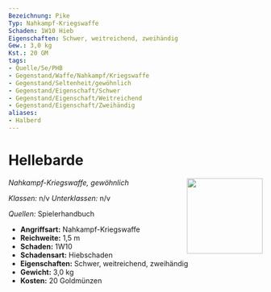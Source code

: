 ```yaml
---
Bezeichnung: Pike
Typ: Nahkampf-Kriegswaffe
Schaden: 1W10 Hieb
Eigenschaften: Schwer, weitreichend, zweihändig
Gew.: 3,0 kg
Kst.: 20 GM
tags:
- Quelle/5e/PHB
- Gegenstand/Waffe/Nahkampf/Kriegswaffe
- Gegenstand/Seltenheit/gewöhnlich
- Gegenstand/Eigenschaft/Schwer
- Gegenstand/Eigenschaft/Weitreichend
- Gegenstand/Eigenschaft/Zweihändig
aliases:
- Halberd
---
```

# Hellebarde
*Nahkampf-Kriegswaffe, gewöhnlich*
<img src="Symbolik/Gegenstände.webp" align="right" width="150">

_Klassen:_ n/v 
_Unterklassen:_  n/v

_Quellen:_ Spielerhandbuch

- **Angriffsart:** Nahkampf-Kriegswaffe
- **Reichweite:** 1,5 m
- **Schaden:** 1W10
- **Schadensart:** Hiebschaden
- **Eigenschaften:** Schwer, weitreichend, zweihändig
- **Gewicht:** 3,0 kg
- **Kosten:** 20 Goldmünzen